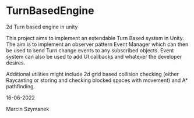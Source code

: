 # TurnBasedEngine
2d Turn based engine in unity

This project aims to implement an extendable Turn Based system in Unity. The aim is to implement an observer pattern Event Manager which can then be used to
send Turn change events to any subscribed objects. Event system can also be used to add UI callbacks and whatever the developer desires. 

Additional utilities might include 2d grid based collision checking (either Raycasting or storing and checking blocked spaces with movement) and A* 
pathfinding.

16-06-2022

Marcin Szymanek
